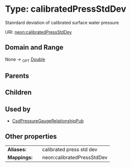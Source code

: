 
# Type: calibratedPressStdDev


Stanrdard deviation of calibrated surface water pressure

URI: [neon:calibratedPressStdDev](https://data.neonscience.org/calibratedPressStdDev)


## Domain and Range

None ->  <sub>OPT</sub> [Double](types/Double.md)

## Parents


## Children


## Used by

 * [CsdPressureGaugeRelationshipPub](CsdPressureGaugeRelationshipPub.md)

## Other properties

|  |  |  |
| --- | --- | --- |
| **Aliases:** | | calibrated press std dev |
| **Mappings:** | | neon:calibratedPressStdDev |

